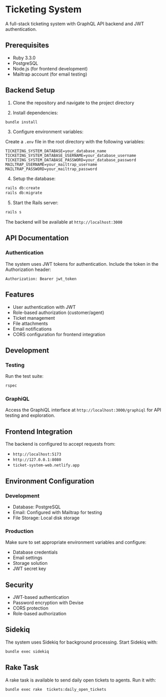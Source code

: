 # Ticketing System

A full-stack ticketing system with GraphQL API backend and JWT authentication.

## Prerequisites

- Ruby 3.3.0
- PostgreSQL
- Node.js (for frontend development)
- Mailtrap account (for email testing)

## Backend Setup

1. Clone the repository and navigate to the project directory

2. Install dependencies:
```bash
bundle install
```

3. Configure environment variables:

Create a `.env` file in the root directory with the following variables:
```plaintext
TICKETING_SYSTEM_DATABASE=your_database_name
TICKETING_SYSTEM_DATABASE_USERNAME=your_database_username
TICKETING_SYSTEM_DATABASE_PASSWORD=your_database_password
MAILTRAP_USERNAME=your_mailtrap_username
MAILTRAP_PASSWORD=your_mailtrap_password
```

4. Setup the database:
```bash
rails db:create
rails db:migrate
```

5. Start the Rails server:
```bash
rails s
```

The backend will be available at `http://localhost:3000`

## API Documentation

### Authentication

The system uses JWT tokens for authentication. Include the token in the Authorization header:
```
Authorization: Bearer jwt_token
```


## Features

- User authentication with JWT
- Role-based authorization (customer/agent)
- Ticket management
- File attachments
- Email notifications
- CORS configuration for frontend integration

## Development

### Testing

Run the test suite:
```bash
rspec
```

### GraphiQL

Access the GraphiQL interface at `http://localhost:3000/graphiql` for API testing and exploration.

## Frontend Integration

The backend is configured to accept requests from:
- `http://localhost:5173`
- `http://127.0.0.1:8080`
- `ticket-system-web.netlify.app`

## Environment Configuration

### Development
- Database: PostgreSQL
- Email: Configured with Mailtrap for testing
- File Storage: Local disk storage

### Production
Make sure to set appropriate environment variables and configure:
- Database credentials
- Email settings
- Storage solution
- JWT secret key

## Security

- JWT-based authentication
- Password encryption with Devise
- CORS protection
- Role-based authorization

## Sidekiq
The system uses Sidekiq for background processing. Start Sidekiq with:
```bash
bundle exec sidekiq
```
## Rake Task
A rake task is available to send daily open tickets to agents. Run it with: 
```bash
bundle exec rake  tickets:daily_open_tickets  
```